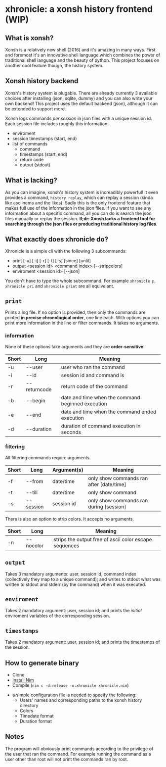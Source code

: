 # xhronicle: a xonsh history frontend (WIP)

## What is xonsh?
Xonsh is a relatively new shell (2016) and it's amazing in many ways. First and
foremost it's an innovative shell language which combines the power of
traditional shell language and the beauty of python. This project focuses on
another cool feature though, the history system.

## Xonsh history backend
Xonsh's history system is plugable. There are already currently 3 available
choices after installing (json, sqlite, dummy) and you can also write your own
backend! This project uses the default backend (json), although it can be
extended to support more.

Xonsh logs commands *per session* in json files with a unique session id.
Each session file includes roughly this information:
- enviroment
- session timestamps (start, end)
- list of commands
	- command
	- timestamps (start, end)
	- return code
	- output (stdout)

## What is lacking?
As you can imagine, xonsh's history system is increadibly powerful! It even
provides a command, `history replay`, which can replay a session (kinda like
asciinema and the likes). Sadly this is the only frontend feature that makes
full use of the information in the json files. If you want to see any
information about a specific command, all you can do is search the json files
manually or replay the session.
**tl;dr: Xonsh lacks a frontend tool for searching through the
json files or producing traditional history log files**.

## What exactly does xhronicle do?
Xhronicle is a simple cli with the following 3 subcommands:
- print [-u] [-i] [-r] [-t] [-s] [since] [until]
- output \<session id\> \<command index\> [--stripcolors]
- enviroment \<session id\> [--json]

You don't have to type the whole subcommand. For example `xhronicle p`,
`xhronicle pri` and `xhronicle print` are all equivelant.

## `print`
Prints a log file. If no option is provided, then only the
commands are printed **in precise chronological order**, one line each.
With options you can print more information in the line or filter commands.
It takes no arguments.

### information
None of these options take arguments and they are **order-sensitive**!

| Short | Long | Meaning |
|-------|------|----------
| -u | --user | user who ran the command
| -i | --id | session id and command is
| -r | --returncode | return code of the command
| -b | --begin | date and time when the command beginned execution
| -e | --end | date and time when the command ended execution
| -d | --duration | duration of command execution in seconds

### filtering
All filtering commands require arguments.

| Short | Long | Argument(s) | Meaning
|-------|------|---------- | -
| -f | --from | date/time | only show commands ran after [date/time]
| -t | --till | date/time | only show command
| -s | --session | session id | only show commands ran during [session]

There is also an option to strip colors. It accepts no arguments.

| Short | Long | Meaning
|-------|------|----------
| -n | --nocolor | strips the output free of ascii color escape sequences


## `output`
Takes 3 mandatory arguments: user, session id, command index (collectively they
map to a unique command); and writes to stdout what was written to stdout and
stderr (by the command) when it was executed.

## `enviroment`
Takes 2 mandatory argument: user, session id; and prints the *initial* enviroment
variables of the corresponding session.

## `timestamps`
Takes 2 mandatory argument: user, session id; and prints the timestamps of the
session.

## How to generate binary
* Clone
* [Install Nim](https://nim-lang.org/install.html)
* Compile (`nim c -d:release -o:xhronicle xhronicle.nim`) 

- a simple configuration file is needed to specify the following:
	- Users' names and corresponding paths to the xonsh history directory
	- Colors
	- Timedate format
	- Duration format

## Notes
The program will obviously print commands according to the privilege of the
user that ran the command. For example running the command as a user other
than root will not print the commands ran by root.
